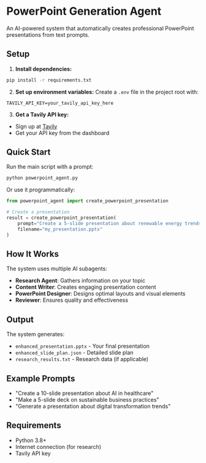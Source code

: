 # PowerPoint Generation Agent

An AI-powered system that automatically creates professional PowerPoint presentations from text prompts.

## Setup

1. **Install dependencies:**
```bash
pip install -r requirements.txt
```

2. **Set up environment variables:**
Create a `.env` file in the project root with:
```
TAVILY_API_KEY=your_tavily_api_key_here
```

3. **Get a Tavily API key:**
- Sign up at [Tavily](https://tavily.com)
- Get your API key from the dashboard

## Quick Start

Run the main script with a prompt:

```bash
python powerpoint_agent.py
```

Or use it programmatically:

```python
from powerpoint_agent import create_powerpoint_presentation

# Create a presentation
result = create_powerpoint_presentation(
    prompt="Create a 5-slide presentation about renewable energy trends",
    filename="my_presentation.pptx"
)
```

## How It Works

The system uses multiple AI subagents:
- **Research Agent**: Gathers information on your topic
- **Content Writer**: Creates engaging presentation content
- **PowerPoint Designer**: Designs optimal layouts and visual elements
- **Reviewer**: Ensures quality and effectiveness

## Output

The system generates:
- `enhanced_presentation.pptx` - Your final presentation
- `enhanced_slide_plan.json` - Detailed slide plan
- `research_results.txt` - Research data (if applicable)

## Example Prompts

- "Create a 10-slide presentation about AI in healthcare"
- "Make a 5-slide deck on sustainable business practices"
- "Generate a presentation about digital transformation trends"

## Requirements

- Python 3.8+
- Internet connection (for research)
- Tavily API key
